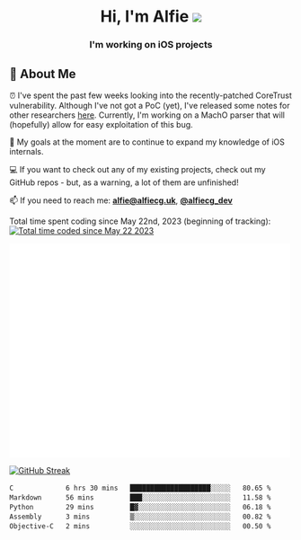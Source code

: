 <h1 align="center">Hi, I'm Alfie <img src="https://raw.githubusercontent.com/MartinHeinz/MartinHeinz/master/wave.gif" width="30px"></h1>
<h3 align="center">I'm working on iOS projects</h3>


## 📖 About Me

⏰ I've spent the past few weeks looking into the recently-patched CoreTrust vulnerability. Although I've not got a PoC (yet), I've released some notes for other researchers [here](https://gist.github.com/alfiecg24/bf91f3cb05254b2f5679d5ccdc4c87ef). Currently, I'm working on a MachO parser that will (hopefully) allow for easy exploitation of this bug.

🎯 My goals at the moment are to continue to expand my knowledge of iOS internals.

💻 If you want to check out any of my existing projects, check out my GitHub repos - but, as a warning, a lot of them are unfinished!

📫 If you need to reach me: **alfie@alfiecg.uk**, **[@alfiecg_dev](https://twitter.com/alfiecg_dev)**

Total time spent coding since May 22nd, 2023 (beginning of tracking): <a href="https://wakatime.com/@61592169-b9cf-4af8-b6fa-8ac7d4369b01"><img src="https://wakatime.com/badge/user/61592169-b9cf-4af8-b6fa-8ac7d4369b01.svg" alt="Total time coded since May 22 2023" /></a>


<img align="center" src="/github-metrics.svg" alt="Metrics" width="500">

[![GitHub Streak](https://streak-stats.demolab.com/?user=alfiecg24)](https://git.io/streak-stats)

<!--START_SECTION:waka-->

```txt
C             6 hrs 30 mins   ████████████████████░░░░░   80.65 %
Markdown      56 mins         ███░░░░░░░░░░░░░░░░░░░░░░   11.58 %
Python        29 mins         █▓░░░░░░░░░░░░░░░░░░░░░░░   06.18 %
Assembly      3 mins          ▒░░░░░░░░░░░░░░░░░░░░░░░░   00.82 %
Objective-C   2 mins          ░░░░░░░░░░░░░░░░░░░░░░░░░   00.50 %
```

<!--END_SECTION:waka-->
